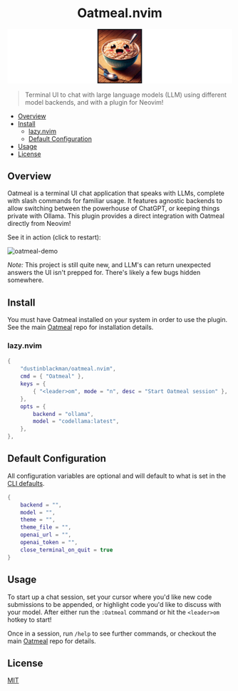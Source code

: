 <h1 align=center>Oatmeal.nvim</h1>

![oatmeal](.github/banner.png)

> Terminal UI to chat with large language models (LLM) using different model backends, and with a plugin for Neovim!

- [Overview](#Overview)
- [Install](#Install)
  - [lazy.nvim](#lazy-nvim)
  - [Default Configuration](#default-configuration)
- [Usage](#Usage)
- [License](#license)

## Overview

Oatmeal is a terminal UI chat application that speaks with LLMs, complete with slash commands for familiar usage. It features agnostic backends to allow switching between the powerhouse of ChatGPT, or keeping things private with Ollama. This plugin provides a direct integration with Oatmeal directly from Neovim!

See it in action (click to restart):

![oatmeal-demo](https://github.com/dustinblackman/oatmeal/assets/5246169/9ee5e910-4eff-4deb-8065-aeab8bfe6b00)

_Note:_ This project is still quite new, and LLM's can return unexpected answers the UI isn't prepped for. There's likely a few bugs hidden somewhere.

## Install

You must have Oatmeal installed on your system in order to use the plugin. See the main
[Oatmeal](https://github.com/dustinblackman/oatmeal) repo for installation details.

### lazy.nvim

```lua
{
    "dustinblackman/oatmeal.nvim",
    cmd = { "Oatmeal" },
    keys = {
        { "<leader>om", mode = "n", desc = "Start Oatmeal session" },
    },
    opts = {
        backend = "ollama",
        model = "codellama:latest",
    },
},
```

## Default Configuration

All configuration variables are optional and will default to what is set in the [CLI defaults](https://github.com/dustinblackman/oatmeal#usage).

```lua
{
    backend = "",
    model = "",
    theme = "",
    theme_file = "",
    openai_url = "",
    openai_token = "",
    close_terminal_on_quit = true
}
```

## Usage

To start up a chat session, set your cursor where you'd like new code submissions to be appended, or highlight code
you'd like to discuss with your model. After either run the `:Oatmeal` command or hit the `<leader>om` hotkey to start!

Once in a session, run `/help` to see further commands, or checkout the main
[Oatmeal](https://github.com/dustinblackman/oatmeal) repo for details.

## License

[MIT](./LICENSE)

